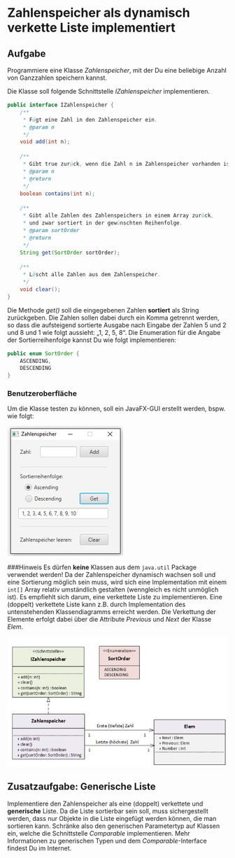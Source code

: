 # Zahlenspeicher als dynamisch verkette Liste implementiert

## Aufgabe
Programmiere eine Klasse _Zahlenspeicher_, mit der Du eine beliebige Anzahl von Ganzzahlen speichern kannst.

Die Klasse soll folgende Schnittstelle _IZahlenspeicher_ implementieren.

```Java
public interface IZahlenspeicher {
    /**
     * Fügt eine Zahl in den Zahlenspeicher ein.
     * @param n
     */
    void add(int n);

    /**
     * Gibt true zurück, wenn die Zahl n im Zahlenspeicher vorhanden ist.
     * @param n
     * @return
     */
    boolean contains(int n);

    /**
     * Gibt alle Zahlen des Zahlenspeichers in einem Array zurück,
     * und zwar sortiert in der gewünschten Reihenfolge.
     * @param sortOrder
     * @return
     */
    String get(SortOrder sortOrder);

    /**
     * Löscht alle Zahlen aus dem Zahlenspeicher.
     */
    void clear();
}
```

Die Methode _get()_ soll die eingegebenen Zahlen **sortiert** als String zurückgeben. Die Zahlen sollen dabei durch ein Komma getrennt werden, so dass die aufsteigend sortierte Ausgabe nach Eingabe der Zahlen 5 und 2 und 8 und 1 wie folgt aussieht: „1, 2, 5, 8“. 
Die Enumeration für die Angabe der Sortierreihenfolge kannst Du wie folgt implementieren:
```Java
public enum SortOrder {
    ASCENDING,
    DESCENDING
}


```

### Benutzeroberfläche
Um die Klasse testen zu können, soll ein JavaFX-GUI erstellt werden, bspw. wie folgt:

![](res/gui.jpg)

###Hinweis
Es dürfen **keine** Klassen aus dem `java.util` Package verwendet werden! 
Da der Zahlenspeicher dynamisch wachsen soll und eine Sortierung möglich sein muss, wird sich eine Implementation mit einem `int[]` Array relativ umständlich gestalten (wenngleich es nicht unmöglich ist). Es empfiehlt sich darum, eine verkettete Liste zu implementieren. Eine (doppelt) verkettete Liste kann z.B. durch Implementation des untenstehenden Klassendiagramms erreicht werden. Die Verkettung der Elemente erfolgt dabei über die Attribute _Previous_ und _Next_ der Klasse _Elem_.

![](res/classdiagram.jpg)

## Zusatzaufgabe: Generische Liste
Implementiere den Zahlenspeicher als eine (doppelt) verkettete und **generische** Liste. Da die Liste sortierbar sein soll, muss sichergestellt werden, dass nur Objekte in die Liste eingefügt werden können, die man sortieren kann. Schränke also den generischen Parametertyp auf Klassen ein, welche die Schnittstelle _Comparable<T>_ implementieren. 
Mehr Informationen zu generischen Typen und dem _Comparable_-Interface findest Du im Internet.
